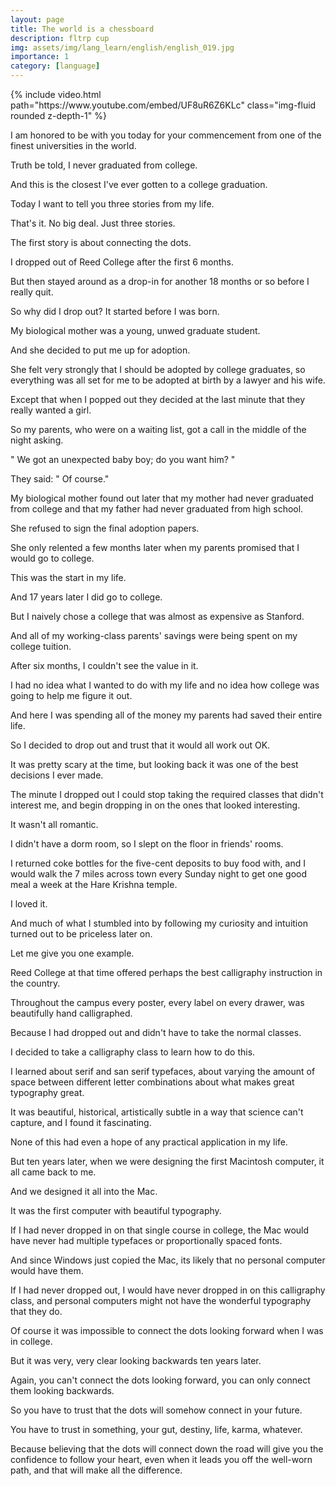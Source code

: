 ```yaml
---
layout: page
title: The world is a chessboard 
description: fltrp cup
img: assets/img/lang_learn/english/english_019.jpg
importance: 1
category: [language]
---
```



<div class="row mt-3">
    <div class="col-sm mt-3 mt-md-0">
        {% include video.html path="https://www.youtube.com/embed/UF8uR6Z6KLc" class="img-fluid rounded z-depth-1" %}
    </div>
</div>


I am honored to be with you today for your commencement from one of the finest universities in the world.

Truth be told, I never graduated from college.

And this is the closest I've ever gotten to a college graduation.

Today I want to tell you three stories from my life.

That's it. No big deal. Just three stories.

The first story is about connecting the dots.

I dropped out of Reed College after the first 6 months.

But then stayed around as a drop-in for another 18 months or so before I really quit.

So why did I drop out? It started before I was born.

My biological mother was a young, unwed graduate student.

And she decided to put me up for adoption.

She felt very strongly that I should be adopted by college graduates, so everything was all set for me to be adopted at birth by a lawyer and his wife.

Except that when I popped out they decided at the last minute that they really wanted a girl.

So my parents, who were on a waiting list, got a call in the middle of the night asking.

" We got an unexpected baby boy; do you want him? "

They said: " Of course."

My biological mother found out later that my mother had never graduated from college and that my father had never graduated from high school.

She refused to sign the final adoption papers.

She only relented a few months later when my parents promised that I would go to college.

This was the start in my life.



And 17 years later I did go to college.

But I naively chose a college that was almost as expensive as Stanford.

And all of my working-class parents' savings were being spent on my college tuition.

After six months, I couldn't see the value in it.

I had no idea what I wanted to do with my life and no idea how college was going to help me figure it out.

And here I was spending all of the money my parents had saved their entire life.

So I decided to drop out and trust that it would all work out OK.

It was pretty scary at the time, but looking back it was one of the best decisions I ever made.

The minute I dropped out I could stop taking the required classes that didn't interest me, and begin dropping in on the ones that looked interesting.

It wasn't all romantic.

I didn't have a dorm room, so I slept on the floor in friends' rooms.

I returned coke bottles for the five-cent deposits to buy food with, and I would walk the 7 miles across town every Sunday night to get one good meal a week at the Hare Krishna temple.

I loved it.

And much of what I stumbled into by following my curiosity and intuition turned out to be priceless later on.

Let me give you one example.

Reed College at that time offered perhaps the best calligraphy instruction in the country.

Throughout the campus every poster, every label on every drawer, was beautifully hand calligraphed.

Because I had dropped out and didn't have to take the normal classes.

I decided to take a calligraphy class to learn how to do this.

I learned about serif and san serif typefaces, about varying the amount of space between different letter combinations about what makes great typography great.

It was beautiful, historical, artistically subtle in a way that science can't capture, and I found it fascinating.

None of this had even a hope of any practical application in my life.

But ten years later, when we were designing the first Macintosh computer, it all came back to me.

And we designed it all into the Mac.

It was the first computer with beautiful typography.

If I had never dropped in on that single course in college, the Mac would have never had multiple typefaces or proportionally spaced fonts.

And since Windows just copied the Mac, its likely that no personal computer would have them.

If I had never dropped out, I would have never dropped in on this calligraphy class, and personal computers might not have the wonderful typography that they do.

Of course it was impossible to connect the dots looking forward when I was in college.

But it was very, very clear looking backwards ten years later.

Again, you can't connect the dots looking forward, you can only connect them looking backwards.

So you have to trust that the dots will somehow connect in your future.

You have to trust in something, your gut, destiny, life, karma, whatever.

Because believing that the dots will connect down the road will give you the confidence to follow your heart, even when it leads you off the well-worn path, and that will make all the difference.



